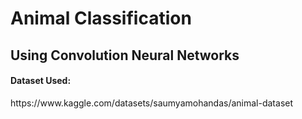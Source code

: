 <h1>Animal Classification</h1>
<h2>Using Convolution Neural Networks</h2>
<h4>Dataset Used:</h4>
https://www.kaggle.com/datasets/saumyamohandas/animal-dataset
